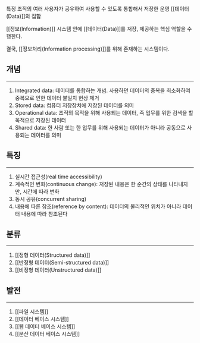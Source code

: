 
특정 조직의 여러 사용자가 공유하여 사용할 수 있도록 통합해서 저장한 운영 [[데이터(Data)]]의 집합

[[정보(Information)]] 시스템 안에 [[데이터(Data)]]를 저장, 제공하는 핵심 역할을 수행한다.

결국, [[정보처리(Information processing)]]를 위해 존재하는 시스템이다. 

## **개념**
---
1. Integrated data: 데이터를 통합하는 개념. 사용하던 데이터의 중복을 최소화하여 중복으로 인한 데이터 불일치 현상 제거 
2. Stored data: 컴퓨터 저장장치에 저장된 데이터를 의미
3. Operational data: 조직의 목적을 위해 사용되는 데이터, 즉 업무를 위한 검색을 할 목적으로 저장된 데이터
4. Shared data: 한 사람 또는 한 업무를 위해 사용되는 데이터가 아니라 공동으로 사용되는 데이터를 의미

## **특징**
---
1. 실시간 접근성(real time accessibility)
2. 계속적인 변화(continuous change): 저장된 내용은 한 순간의 상태를 나타내지만, 시간에 따라 변화
3. 동시 공유(concurrent sharing)
4. 내용에 따른 참조(reference by content): 데이터의 물리적인 위치가 아니라 데이터 내용에 따라 참조된다


## **분류**
---
1. [[정형 데이터(Structured data)]]
2. [[반정형 데이터(Semi-structured data)]]
3. [[비정형 데이터(Unstructured data)]]

## **발전**
---
1. [[파일 시스템]]
2. [[데이터 베이스 시스템]]
3. [[웹 데이터 베이스 시스템]]
4. [[분산 데이터 베이스 시스템]]


